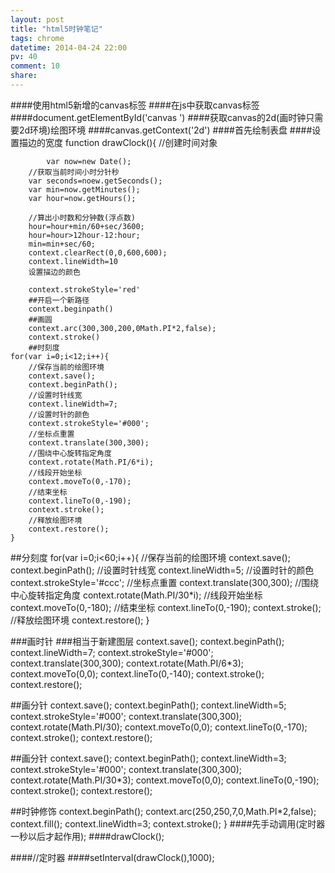 ```yaml
---
layout: post
title: "html5时钟笔记"
tags: chrome
datetime: 2014-04-24 22:00
pv: 40
comment: 10
share: 
---
```


####使用html5新增的canvas标签
####在js中获取canvas标签
####document.getElementById('canvas ')
####获取canvas的2d(画时钟只需要2d环境)绘图环境
####canvas.getContext('2d')
####首先绘制表盘
####设置描边的宽度
	function drawClock(){
	//创建时间对象

			var now=new Date();
		//获取当前时间小时分针秒
		var seconds=noew.getSeconds();
		var min=now.getMinutes();
		var hour=now.getHours();

		//算出小时数和分钟数(浮点数)
		hour=hour+min/60+sec/3600;
		hour=hour>12hour-12:hour;
		min=min+sec/60;	
		context.clearRect(0,0,600,600);
		context.lineWidth=10
		设置描边的颜色
	
		context.strokeStyle='red'
		##开启一个新路径
		context.beginpath()
		##画圆
		context.arc(300,300,200,0Math.PI*2,false);
		context.stroke()
		##时刻度
	for(var i=0;i<12;i++){
		//保存当前的绘图环境
		context.save();
		context.beginPath();
		//设置时针线宽
		context.lineWidth=7;
		//设置时针的颜色
		context.strokeStyle='#000';
		//坐标点重置
		context.translate(300,300);
		//围绕中心旋转指定角度
		context.rotate(Math.PI/6*i);
		//线段开始坐标
		context.moveTo(0,-170);
		//结束坐标
		context.lineTo(0,-190);
		context.stroke();
		//释放绘图环境
		context.restore();
	}
##分刻度
	for(var i=0;i<60;i++){
		//保存当前的绘图环境
		context.save();
		context.beginPath();
		//设置时针线宽
		context.lineWidth=5;
		//设置时针的颜色
		context.strokeStyle='#ccc';
		//坐标点重置
		context.translate(300,300);
		//围绕中心旋转指定角度
		context.rotate(Math.PI/30*i);
		//线段开始坐标
		context.moveTo(0,-180);
		//结束坐标
		context.lineTo(0,-190);
		context.stroke();
		//释放绘图环境
		context.restore();
	}

###画时针
###相当于新建图层
	context.save();
	context.beginPath();
	context.lineWidth=7;
	context.strokeStyle='#000';
	context.translate(300,300);
	context.rotate(Math.PI/6*3);
	context.moveTo(0,0);
	context.lineTo(0,-140);
	context.stroke();
	context.restore();

##画分针
	context.save();
	context.beginPath();
	context.lineWidth=5;
	context.strokeStyle='#000';
	context.translate(300,300);
	context.rotate(Math.PI/30);
	context.moveTo(0,0);
	context.lineTo(0,-170);
	context.stroke();
	context.restore();

##画分针
	context.save();
	context.beginPath();
	context.lineWidth=3;
	context.strokeStyle='#000';
	context.translate(300,300);
	context.rotate(Math.PI/30*3);
	context.moveTo(0,0);
	context.lineTo(0,-190);
	context.stroke();
	context.restore();

##时钟修饰
	context.beginPath();
	context.arc(250,250,7,0,Math.PI*2,false);
	context.fill();
	context.lineWidth=3;
	context.stroke();
	}
####先手动调用(定时器一秒以后才起作用);
####drawClock();

####//定时器
####setInterval(drawClock(),1000);